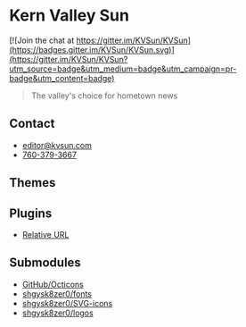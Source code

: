 [email]: <mailto:editor@kvsun.com>
[tel]: <tel:17603793667>
# Kern Valley Sun

[![Join the chat at https://gitter.im/KVSun/KVSun](https://badges.gitter.im/KVSun/KVSun.svg)](https://gitter.im/KVSun/KVSun?utm_source=badge&utm_medium=badge&utm_campaign=pr-badge&utm_content=badge)
> The valley's choice for hometown news

## Contact
- [editor@kvsun.com][email]
- [760-379-3667][tel]

## Themes

## Plugins
- [Relative URL](https://wordpress.org/plugins/relative-url/)

## Submodules
- [GitHub/Octicons](https://github.com/github/octicons/)
- [shgysk8zer0/fonts](https://github.com/shgysk8zer0/fonts/)
- [shgysk8zer0/SVG-icons](https://github.com/shgysk8zer0/SVG-icons/)
- [shgysk8zer0/logos](https://github.com/shgysk8zer0/logos/)
